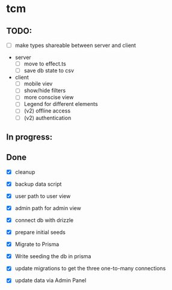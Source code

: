 # tcm

## TODO:

- [ ] make types shareable between server and client

- server
  - [ ] move to effect.ts
  - [ ] save db state to csv

- client
  - [ ] mobile viev
  - [ ] show/hide filters
  - [ ] more conscise view
  - [ ] Legend for different elements
  - [ ] (v2) offline access
  - [ ] (v2) authentication

## In progress:

## Done

- [x] cleanup

- [x] backup data script
- [x] user path to user view
- [x] admin path for admin view
- [x] connect db with drizzle
- [x] prepare initial seeds
- [x] Migrate to Prisma
- [x] Write seeding the db in prisma
- [x] update migrations to get the three one-to-many connections
- [x] update data via Admin Panel
